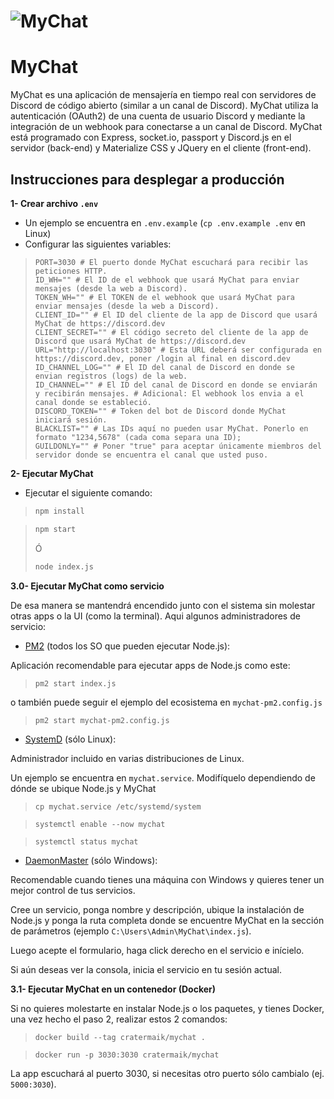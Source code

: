 # ![MyChat](https://i.imgur.com/CAGI9V6.png)

# MyChat

MyChat es una aplicación de mensajería en tiempo real con servidores de Discord de código abierto (similar a un canal de Discord). MyChat utiliza la autenticación (OAuth2) de una cuenta de usuario Discord y mediante la integración de un webhook para conectarse a un canal de Discord. MyChat está programado con Express, socket.io, passport y Discord.js en el servidor (back-end) y Materialize CSS y JQuery en el cliente (front-end).

## Instrucciones para desplegar a producción

**1- Crear archivo `.env`**

-   Un ejemplo se encuentra en `.env.example` (`cp .env.example .env` en Linux)
-   Configurar las siguientes variables:

> ```ENV
> PORT=3030 # El puerto donde MyChat escuchará para recibir las peticiones HTTP.
> ID_WH="" # El ID de el webhook que usará MyChat para enviar mensajes (desde la web a Discord).
> TOKEN_WH="" # El TOKEN de el webhook que usará MyChat para enviar mensajes (desde la web a Discord).
> CLIENT_ID="" # El ID del cliente de la app de Discord que usará MyChat de https://discord.dev
> CLIENT_SECRET="" # El código secreto del cliente de la app de Discord que usará MyChat de https://discord.dev
> URL="http://localhost:3030" # Esta URL deberá ser configurada en https://discord.dev, poner /login al final en discord.dev
> ID_CHANNEL_LOG="" # El ID del canal de Discord en donde se envian registros (logs) de la web.
> ID_CHANNEL="" # El ID del canal de Discord en donde se enviarán y recibirán mensajes. # Adicional: El webhook los envia a el canal donde se estableció.
> DISCORD_TOKEN="" # Token del bot de Discord donde MyChat iniciará sesión.
> BLACKLIST="" # Las IDs aquí no pueden usar MyChat. Ponerlo en formato "1234,5678" (cada coma separa una ID);
> GUILDONLY="" # Poner "true" para aceptar únicamente miembros del servidor donde se encuentra el canal que usted puso.
> ```

**2- Ejecutar MyChat**

-   Ejecutar el siguiente comando:

> ```bash
> npm install
> ```

> ```bash
> npm start
> ```
>
> Ó
>
> ```bash
> node index.js
> ```

**3.0- Ejecutar MyChat como servicio**

De esa manera se mantendrá encendido junto con el sistema sin molestar otras apps o la UI (como la terminal).
Aqui algunos administradores de servicio:

-   [PM2](https://github.com/Unitech/pm2) (todos los SO que pueden ejecutar Node.js):

Aplicación recomendable para ejecutar apps de Node.js como este:

> `pm2 start index.js`

o también puede seguir el ejemplo del ecosistema en `mychat-pm2.config.js`

> `pm2 start mychat-pm2.config.js`

-   [SystemD](https://wiki.debian.org/es/systemd) (sólo Linux):

Administrador incluido en varias distribuciones de Linux.

Un ejemplo se encuentra en `mychat.service`. Modifíquelo dependiendo de dónde se ubique Node.js y MyChat

> `cp mychat.service /etc/systemd/system`

> `systemctl enable --now mychat`

> `systemctl status mychat`

-   [DaemonMaster](https://github.com/TWC-Software/DaemonMaster) (sólo Windows):

Recomendable cuando tienes una máquina con Windows y quieres tener un mejor control de tus servicios.

Cree un servicio, ponga nombre y descripción, ubique la instalación de Node.js y ponga la ruta completa donde se encuentre MyChat en la sección de parámetros (ejemplo `C:\Users\Admin\MyChat\index.js`).

Luego acepte el formulario, haga click derecho en el servicio e inícielo.

Si aún deseas ver la consola, inicia el servicio en tu sesión actual.

**3.1- Ejecutar MyChat en un contenedor (Docker)**

Si no quieres molestarte en instalar Node.js o los paquetes, y tienes Docker, una vez hecho el paso 2, realizar estos 2 comandos:

> `docker build --tag cratermaik/mychat .`

> `docker run -p 3030:3030 cratermaik/mychat`

La app escuchará al puerto 3030, si necesitas otro puerto sólo cambialo (ej. `5000:3030`).
